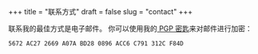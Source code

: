 +++
title = "联系方式"
draft = false
slug = "contact"
+++

联系我的最佳方式是电子邮件。
你可以使用我的[ PGP 密匙](https://www.shimmy1996.com/gpg.txt)来对邮件进行加密：

```nil
5672 AC27 2669 A07A BD28 0896 ACC6 C791 312C F84D
```
